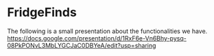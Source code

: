 # FridgeFinds
The following is a small presentation about the functionalities we have.
https://docs.google.com/presentation/d/1RxF6e-Vn6Bhy-pysq-08PkPONvL3MbLYGCJaC0DBYeA/edit?usp=sharing
